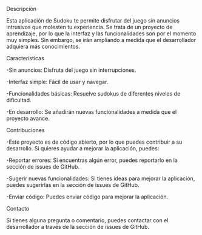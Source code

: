 Descripción

Esta aplicación de Sudoku te permite disfrutar del juego sin anuncios intrusivos que molesten tu experiencia. Se trata de un proyecto de aprendizaje, por lo que la interfaz y las funcionalidades son por el momento muy simples. Sin embargo, se irán ampliando a medida que el desarrollador adquiera más conocimientos.

Características
  
  -Sin anuncios: Disfruta del juego sin interrupciones.
  
  -Interfaz simple: Fácil de usar y navegar.
  
  -Funcionalidades básicas: Resuelve sudokus de diferentes niveles de dificultad.
  
  -En desarrollo: Se añadirán nuevas funcionalidades a medida que el proyecto avance.

Contribuciones

  -Este proyecto es de código abierto, por lo que puedes contribuir a su desarrollo. Si quieres ayudar a mejorar la aplicación, puedes:

  -Reportar errores: Si encuentras algún error, puedes reportarlo en la sección de issues de GitHub.
  
  -Sugerir nuevas funcionalidades: Si tienes ideas para mejorar la aplicación, puedes sugerirlas en la sección de issues de GitHub.
  
  -Enviar código: Puedes enviar código para mejorar la aplicación.

Contacto

Si tienes alguna pregunta o comentario, puedes contactar con el desarrollador a través de la sección de issues de GitHub.
